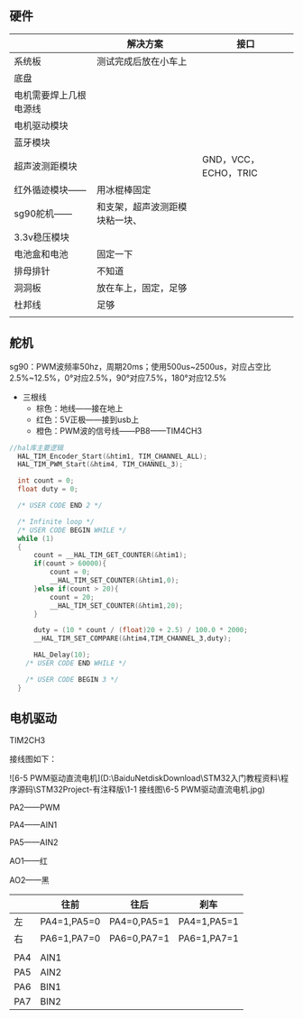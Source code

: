 ## 硬件

|                        | 解决方案                       | 接口                 |
| ---------------------- | ------------------------------ | -------------------- |
| 系统板                 | 测试完成后放在小车上           |                      |
| 底盘                   |                                |                      |
| 电机需要焊上几根电源线 |                                |                      |
| 电机驱动模块           |                                |                      |
| 蓝牙模块               |                                |                      |
| 超声波测距模块         |                                | GND，VCC，ECHO，TRIC |
| 红外循迹模块——         | 用冰棍棒固定                   |                      |
| sg90舵机——             | 和支架，超声波测距模块粘一块、 |                      |
| 3.3v稳压模块           |                                |                      |
| 电池盒和电池           | 固定一下                       |                      |
| 排母排针               | 不知道                         |                      |
| 洞洞板                 | 放在车上，固定，足够           |                      |
| 杜邦线                 | 足够                           |                      |
|                        |                                |                      |

## 舵机

sg90：PWM波频率50hz，周期20ms；使用500us~2500us，对应占空比2.5%~12.5%，0°对应2.5%，90°对应7.5%，180°对应12.5%

- 三根线
  - 棕色：地线——接在地上
  - 红色：5V正极——接到usb上
  - 橙色：PWM波的信号线——PB8——TIM4CH3

```c
//hal库主要逻辑
  HAL_TIM_Encoder_Start(&htim1, TIM_CHANNEL_ALL);
  HAL_TIM_PWM_Start(&htim4, TIM_CHANNEL_3);

  int count = 0;
  float duty = 0;

  /* USER CODE END 2 */

  /* Infinite loop */
  /* USER CODE BEGIN WHILE */
  while (1)
  {
	  count = __HAL_TIM_GET_COUNTER(&htim1);
	  if(count > 60000){
		  count = 0;
		  __HAL_TIM_SET_COUNTER(&htim1,0);
	  }else if(count > 20){
		  count = 20;
		  __HAL_TIM_SET_COUNTER(&htim1,20);
	  }

	  duty = (10 * count / (float)20 + 2.5) / 100.0 * 2000;
	  __HAL_TIM_SET_COMPARE(&htim4,TIM_CHANNEL_3,duty);

	  HAL_Delay(10);
    /* USER CODE END WHILE */

    /* USER CODE BEGIN 3 */
  }
```

## 电机驱动

TIM2CH3

接线图如下：

![6-5 PWM驱动直流电机](D:\BaiduNetdiskDownload\STM32入门教程资料\程序源码\STM32Project-有注释版\1-1 接线图\6-5 PWM驱动直流电机.jpg)

PA2——PWM

PA4——AIN1

PA5——AIN2

AO1——红

AO2——黑



|      | 往前        | 往后        | 刹车        |
| ---- | ----------- | ----------- | ----------- |
| 左   | PA4=1,PA5=0 | PA4=0,PA5=1 | PA4=1,PA5=1 |
| 右   | PA6=1,PA7=0 | PA6=0,PA7=1 | PA6=1,PA7=1 |
|      |             |             |             |
| PA4  | AIN1        |             |             |
| PA5  | AIN2        |             |             |
| PA6  | BIN1        |             |             |
| PA7  | BIN2        |             |             |

